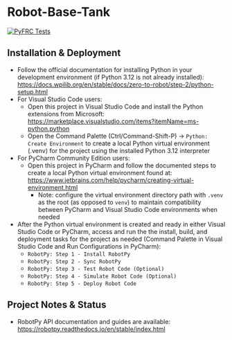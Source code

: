 # Robot-Base-Tank

[![PyFRC Tests](https://github.com/frc2881/Robot-Base-Tank/actions/workflows/python-app.yml/badge.svg?branch=2025-dev)](https://github.com/frc2881/Robot-Base-Tank/actions/workflows/python-app.yml)

## Installation & Deployment
* Follow the official documentation for installing Python in your development environment (if Python 3.12 is not already installed): https://docs.wpilib.org/en/stable/docs/zero-to-robot/step-2/python-setup.html
* For Visual Studio Code users:
  * Open this project in Visual Studio Code and install the Python extensions from Microsoft: https://marketplace.visualstudio.com/items?itemName=ms-python.python
  * Open the Command Palette (Ctrl/Command-Shift-P) -> `Python: Create Environment` to create a local Python virtual environment (.venv) for the project using the installed Python 3.12 interpreter
* For PyCharm Community Edition users:
  * Open this project in PyCharm and follow the documented steps to create a local Python virtual environment found at: https://www.jetbrains.com/help/pycharm/creating-virtual-environment.html
    * Note: configure the virtual environment directory path with `.venv` as the root (as opposed to `venv`) to maintain compatibility between PyCharm and Visual Studio Code environments when needed
* After the Python virtual environment is created and ready in either Visual Studio Code or PyCharm, access and run the the install, build, and deployment tasks for the project as needed (Command Palette in Visual Studio Code and Run Configurations in PyCharm):
    * `RobotPy: Step 1 - Install RobotPy`
    * `RobotPy: Step 2 - Sync RobotPy`
    * `RobotPy: Step 3 - Test Robot Code (Optional)`
    * `RobotPy: Step 4 - Simulate Robot Code (Optional)`
    * `RobotPy: Step 5 - Deploy Robot Code`

## Project Notes & Status
* RobotPy API documentation and guides are available: https://robotpy.readthedocs.io/en/stable/index.html